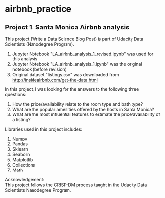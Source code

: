 # airbnb_practice
## Project 1. Santa Monica Airbnb analysis
This project (Write a Data Science Blog Post) is part of Udacity Data Scientists (Nanodegree Program).
1. Jupyter Notebook "LA_airbnb_analysis_1_revised.ipynb" was used for this analysis
2. Jupyter Notebook "LA_airbnb_analysis_1.ipynb" was the original notebook (before revision)
3. Original dataset "listings.csv" was downloaded from http://insideairbnb.com/get-the-data.html  

In this project, I was looking for the answers to the following three questions:
1. How the price/availability relate to the room type and bath type?
2. What are the popular amenities offered by the hosts in Santa Monica?
3. What are the most influential features to estimate the price/availability of a listing?  

Libraries used in this project includes:
1. Numpy
2. Pandas
3. Sklearn
4. Seaborn
5. Matplotlib
6. Collections
7. Math

Acknowledgement:  
This project follows the CRISP-DM process taught in the Udacity Data Scientists Nanodegree Program.
